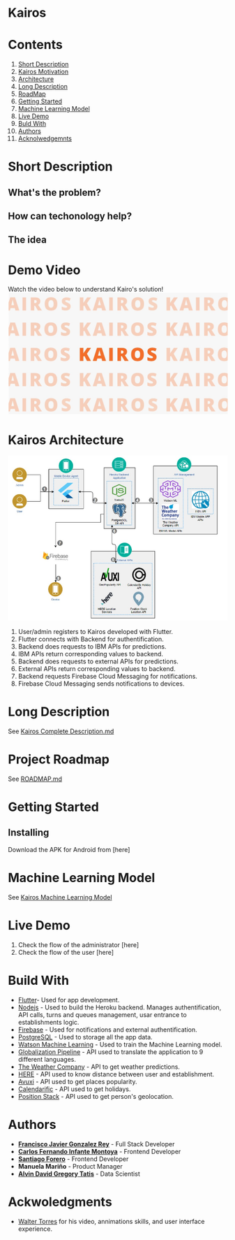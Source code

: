 # Kairos


# Contents
1. [Short Description](#Short_Description)
2. [Kairos Motivation](#video)
3. [Architecture](#Architecture)
4. [Long Description](#Long_Description)
5. [RoadMap](#roadmap)
6. [Getting Started](#Getting_Started)
7. [Machine Learning Model](#machine)
8. [Live Demo](#Live_Demo)
9. [Buld With](#Technologies)
10. [Authors](#Authors)
11. [Acknolwedgemnts](#ackwoledgments)

<a name="Short_Description"></a>
# Short Description
## What's the problem?
## How can techonology help?
## The idea


<a name="video"></a>
# Demo Video
Watch the video below to understand Kairo's solution!
[![Kairos Video](/Images/front_Image.jpg)](https://www.youtube.com/watch?v=4oiZdbwxUuQ)

<a name="Architecture"></a>
# Kairos Architecture
![Architecture](/Images/Architecture_Kairos.jpg)
1. User/admin registers to Kairos developed with Flutter.
2. Flutter connects with Backend for authentification. 
3. Backend does requests to IBM APIs for predictions.
4. IBM APIs return corresponding values to backend.
5. Backend does requests to external APIs for predictions.
6. External APIs return corresponding values to backend.
7. Backend requests Firebase Cloud Messaging for notifications.
8. Firebase Cloud Messaging sends notifications to devices.


<a name="Long_Description"></a>
# Long Description
See [Kairos Complete Description.md](long-description-1.md)


<a name="roadmap"></a>
# Project Roadmap
See [ROADMAP.md](road-map.md)
<!--![RoadMap](/Images/RoadMap_Kairos.jpg)-->


<a name="Getting_Started"></a>
# Getting Started
## Installing
Download the APK for Android from [here]


<a name="machine"></a>
# Machine Learning Model
See [Kairos Machine Learning Model](kairos-ml-model.md)


<a name="Live_Demo"></a>
# Live Demo
1. Check the flow of the administrator [here]
2. Check the flow of the user [here]



<a name="Technologies"></a>
# Build With

* [Flutter](https://flutter.dev/)- Used for app development.
* [Nodejs](https://nodejs.org/en/) - Used to build the Heroku backend. Manages authentification, API calls, turns and queues management, usar entrance to establishments logic.
* [Firebase](https://firebase.google.com/) - Used for notifications and external authentification. 
* [PostgreSQL](https://www.ibm.com/cloud/databases-for-postgresql) - Used to storage all the app data. 
* [Watson Machine Learning](https://www.ibm.com/cloud/machine-learning#:~:text=Deploy%20and%20run%20AI%20models,at%20scale%20across%20any%20cloud.) - Used to train the Machine Learning model.
* [Globalization Pipeline](https://www.ibm.com/cloud/globalization-pipeline) - API used to translate the application to 9 different languages.
* [The Weather Company](https://www.ibm.com/weather) - API to get weather predictions. 
* [HERE](https://www.here.com/) - API used to know distance between user and establishment.
* [Avuxi](https://www.avuxi.com/) - API used to get places popularity.
* [Calendarific](https://calendarific.com/) - API used to get holidays.
* [Position Stack](https://positionstack.com/) - API used to get person's geolocation. 
 
<a name="Authors"></a>
# Authors

* [**Francisco Javier Gonzalez Rey**](https://www.linkedin.com/in/franciscogonzalez17/) - Full Stack Developer
* [**Carlos Fernando Infante Montoya**](https://www.linkedin.com/in/carlosinfante98/) - Frontend Developer
* [**Santiago Forero**](https://www.linkedin.com/in/dasafodev/) - Frontend Developer
* **Manuela Mariño** - Product Manager
* [**Alvin David Gregory Tatis**](https://www.linkedin.com/in/alvin-david-gregory-tatis-484052199/) - Data Scientist

<a name="ackwoledgments"></a>
# Ackwoledgments

* [Walter Torres](https://www.linkedin.com/in/walter-torres-90b862180/) for his video, annimations skills, and user interface experience.


